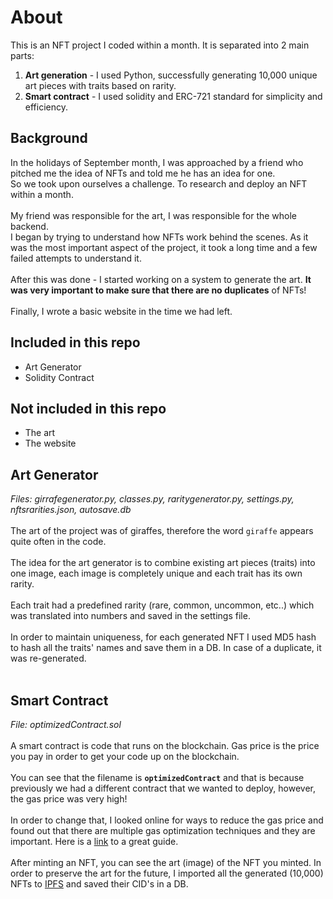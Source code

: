 # About
This is an NFT project I coded within a month. It is separated into 2 main parts:
1. **Art generation** - I used Python, successfully generating 10,000 unique art pieces with traits based on rarity.
2. **Smart contract** - I used solidity and ERC-721 standard for simplicity and efficiency.
  
## Background
In the holidays of September month, I was approached by a friend who pitched me the idea of NFTs and told me he has an idea for one.
<br>
So we took upon ourselves a challenge. To research and deploy an NFT within a month.
<br><br>
My friend was responsible for the art, I was responsible for the whole backend.
<br>
I began by trying to understand how NFTs work behind the scenes. As it was the most important aspect of the project, it took a long
time and a few failed attempts to understand it.
<br><br>
After this was done - I started working on a system to generate the art. **It was very important to make sure that there are
no duplicates** of NFTs!
<br><br>
Finally, I wrote a basic website in the time we had left.

## Included in this repo
* Art Generator
* Solidity Contract

## Not included in this repo
* The art
* The website

## Art Generator
*Files: girrafegenerator.py, classes.py, raritygenerator.py, settings.py, nftsrarities.json, autosave.db*
<br><br>
The art of the project was of giraffes, therefore the word `giraffe` appears quite often in the code.
<br>
<br>
The idea for the art generator is to combine existing art pieces (traits) into one image, each image is completely unique and each trait has its own rarity.
<br><br>
Each trait had a predefined rarity (rare, common, uncommon, etc..) which was translated into numbers and saved in the settings file.
<br>
<br>
In order to maintain uniqueness, for each generated NFT I used MD5 hash to hash all the traits' names and save them in a DB. In case of a duplicate, it was re-generated.
<br>
<br>

## Smart Contract
*File: optimizedContract.sol*
<br><br>
A smart contract is code that runs on the blockchain. Gas price is the price you pay in order to get your code up on the blockchain.
<br>
<br>
You can see that the filename is **`optimizedContract`** and that is because previously we had a different contract that we wanted to deploy, however, the gas price was very high!
<br>
<br>
In order to change that, I looked online for ways to reduce the gas price and found out that there are multiple gas optimization techniques and they are important. Here is a [link](https://www.alchemy.com/overviews/solidity-gas-optimization) to a great guide.
<br><br>
After minting an NFT, you can see the art (image) of the NFT you minted. In order to preserve the art for the future, I imported all the generated (10,000) NFTs to [IPFS](https://ipfs.tech) and saved their CID's in a DB.
<br><br>
